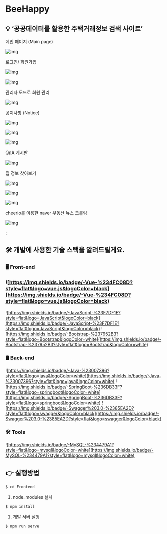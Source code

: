 # BeeHappy

## 💡 ‘공공데이터를 활용한 주택거래정보 검색 사이트’

메인 페이지 (Main page)

![img](images/image1.png)

로그인/ 회원가입

![img](images/image13.png)

![img](images/image15.png)

관리자 모드로 회원 관리

![img](images/image17.png)

공지사항  (Notice)

![img](images/image3.png)

![img](images/image5.png)

![img](images/image7.png)

QnA 게시판

![img](images/imagef.png)



집 정보 찾아보기

![img](images/image9.png)

![img](images/imageb.png)

![img](images/imaged.png)

cheerio를 이용한 naver 부동산 뉴스 크롤링

![img](images/image11.png)

:

## 🛠️ 개발에 사용한 기술 스택을 알려드릴게요.

### 🖥️ Front-end

### ![https://img.shields.io/badge/-Vue-%234FC08D?style=flat&logo=vue.js&logoColor=black](https://img.shields.io/badge/-Vue-%234FC08D?style=flat&logo=vue.js&logoColor=black)
![https://img.shields.io/badge/-JavaScript-%23F7DF1E?style=flat&logo=JavaScript&logoColor=black](https://img.shields.io/badge/-JavaScript-%23F7DF1E?style=flat&logo=JavaScript&logoColor=black)
![https://img.shields.io/badge/-Bootstrap-%237952B3?style=flat&logo=Bootstrap&logoColor=white](https://img.shields.io/badge/-Bootstrap-%237952B3?style=flat&logo=Bootstrap&logoColor=white)

### 🛢️ Back-end

![https://img.shields.io/badge/-Java-%23007396?style=flat&logo=java&logoColor=white](https://img.shields.io/badge/-Java-%23007396?style=flat&logo=java&logoColor=white)
![https://img.shields.io/badge/-SpringBoot-%236DB33F?style=flat&logo=springboot&logoColor=white](https://img.shields.io/badge/-SpringBoot-%236DB33F?style=flat&logo=springboot&logoColor=white)
![https://img.shields.io/badge/-Swagger%203.0-%2385EA2D?style=flat&logo=swagger&logoColor=black](https://img.shields.io/badge/-Swagger%203.0-%2385EA2D?style=flat&logo=swagger&logoColor=black)

### 🛠️ Tools
![https://img.shields.io/badge/-MySQL-%234479A1?style=flat&logo=mysql&logoColor=white](https://img.shields.io/badge/-MySQL-%234479A1?style=flat&logo=mysql&logoColor=white)

## 👉 실행방법

```bash
$ cd Frontend
```

1. node_modules 설치

```bash
$ npm install
```

1. 개발 서버 실행

```bash
$ npm run serve
```
